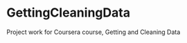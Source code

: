 GettingCleaningData
===================

Project work for Coursera course, Getting and Cleaning Data
